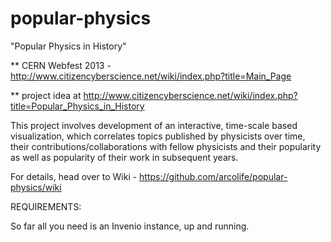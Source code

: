 popular-physics
===============

"Popular Physics in History"

** CERN Webfest 2013 - http://www.citizencyberscience.net/wiki/index.php?title=Main_Page

** project idea at  http://www.citizencyberscience.net/wiki/index.php?title=Popular_Physics_in_History

This project involves development of an interactive, time-scale based visualization, which correlates topics published by physicists over time, their contributions/collaborations with fellow physicists and their popularity as well as popularity of their work in subsequent years.

For details, head over to Wiki - https://github.com/arcolife/popular-physics/wiki

REQUIREMENTS:

So far all you need is an Invenio instance, up and running.
